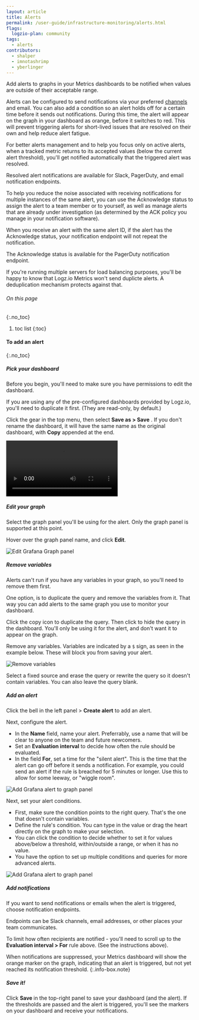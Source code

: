 ```yaml
---
layout: article
title: Alerts
permalink: /user-guide/infrastructure-monitoring/alerts.html
flags:
  logzio-plan: community
tags:
  - alerts
contributors:
  - shalper
  - imnotashrimp
  - yberlinger
---
```


Add alerts to graphs in your Metrics dashboards to be notified when values are outside of their acceptable range. 

Alerts can be configured to send notifications via your preferred [channels]({{site.baseurl}}/user-guide/integrations/endpoints.html) and email.
You can also add a condition so an alert holds off for a certain time before it sends out notifications. During this time, the alert will appear on the graph in your dashboard as orange, before it switches to red. This will prevent triggering alerts for short-lived issues that are resolved on their own and help reduce alert fatigue.

For better alerts management and to help you focus only on active alerts, when a tracked metric returns to its accepted values (below the current alert threshold), you'll get notified automatically that the triggered alert was resolved. 

Resolved alert notifications are available for Slack, PagerDuty, and email notification endpoints.

To help you reduce the noise associated with receiving notifications for multiple instances of the same alert, you can use the Acknowledge status to assign the alert to a team member or to yourself, as well as manage alerts that are already under investigation (as determined by the ACK policy you manage in your notification software).

When you receive an alert with the same alert ID, if the alert has the Acknowledge status, your notification endpoint will not repeat the notification.

The Acknowledge status is available for the PagerDuty notification endpoint.

If you're running multiple servers for load balancing purposes, you'll be happy to know that Logz.io Metrics won't send duplicte alerts. A deduplication mechanism protects against that.

###### On this page
{:.no_toc}

1. toc list
{:toc}

#### To add an alert
{:.no_toc}


<div class="tasklist">

##### Pick your dashboard

Before you begin, you'll need to make sure you have permissions to edit the dashboard.

If you are using any of the pre-configured dashboards provided by Logz.io, you'll need to duplicate it first.
(They are read-only, by default.)

Click the gear **<i class="li li-gear"></i>** in the top menu, then select **Save as > Save** .
If you don't rename the dashboard, it will have the same name as the original dashboard, with **Copy** appended at the end.

  <video autoplay loop>
    <source src="https://dytvr9ot2sszz.cloudfront.net/logz-docs/grafana-videos/copy-dashboard2.mp4" type="video/mp4" />
  </video>

##### Edit your graph

Select the graph panel you'll be using for the alert. Only the graph panel is supported at this point.

Hover over the graph panel name, and click **Edit**.

![Edit Grafana Graph panel](https://dytvr9ot2sszz.cloudfront.net/logz-docs/grafana/edit-graph.png)


##### Remove variables

Alerts can't run if you have any variables in your graph, so you'll need to remove them first.

One option, is to duplicate the query and remove the variables from it. That way you can add alerts to the same graph you use to monitor your dashboard.

Click the copy icon **<i class="far fa-copy"></i>** to duplicate the query.
Then click **<i class="far fa-eye-slash"></i>** to hide the query in the dashboard. You'll only be using it for the alert, and don't want it to appear on the graph.

Remove any variables. Variables are indicated by a `$` sign, as seen in the example below. These will block you from saving your alert.

![Remove variables](https://dytvr9ot2sszz.cloudfront.net/logz-docs/grafana/grafana-variables.png)

Select a fixed source and erase the query or rewrite the query so it doesn't contain variables. You can also leave the query blank.


##### Add an alert

Click the bell **<i class="fas fa-bell"></i>** in the left panel > **Create alert** to add an alert.

Next, configure the alert.

* In the **Name** field, name your alert. Preferrably, use a name that will be clear to anyone on the team and future newcomers.
* Set an **Evaluation interval** to decide how often the rule should be evaluated.
* In the field **For**, set a time for the "silent alert". This is the time that the alert can go off before it sends a notification. For example, you could send an alert if the rule is breached for 5 minutes or longer. Use this to allow for some leeway, or "wiggle room".

![Add Grafana alert to graph panel](https://dytvr9ot2sszz.cloudfront.net/logz-docs/grafana/grafana-alert.png)

Next, set your alert conditions.

* First, make sure the condition points to the right query. That's the one that doesn't contain variables.
* Define the rule's condition. You can type in the value or drag the heart **<i class="fas fa-heart"></i>** directly on the graph to make your selection.
* You can click the condition to decide whether to set it for values above/below a threshold, within/outside a range, or when it has no value.
* You have the option to set up multiple conditions and queries for more advanced alerts.

![Add Grafana alert to graph panel](https://dytvr9ot2sszz.cloudfront.net/logz-docs/grafana/alert-condition.png)

##### Add notifications

If you want to send notifications or emails when the alert is triggered,
choose notification endpoints.

Endpoints can be Slack channels, email addresses, or other places your team communicates.

To limit how often recipients are notified - you'll need to scroll up to the **Evaluation interval > For** rule above. (See the instructions above).

When notifications are suppressed,
your Metrics dashboard will show the orange marker on the graph, indicating that an alert is triggered, but not yet reached its notification threshold.
{:.info-box.note}

##### Save it!

Click **Save <i class="far fa-save"></i>** in the top-right panel to save your dashboard (and the alert).
If the thresholds are passed and the alert is triggered, you'll see the markers on your dashboard and receive your notifications.
